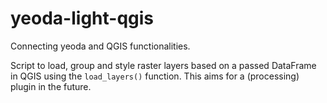 # yeoda-light-qgis
Connecting yeoda and QGIS functionalities.

Script to load, group and style raster layers based on a passed DataFrame in QGIS using the `load_layers()` function. This aims for a (processing) plugin in the future.
